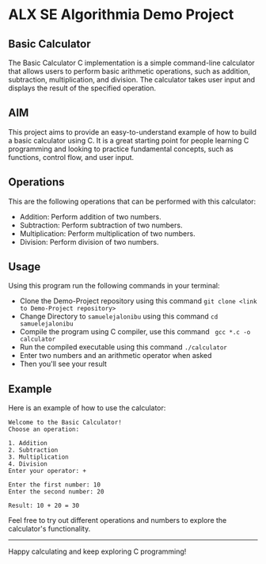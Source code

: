 # ALX SE Algorithmia Demo Project
## Basic Calculator

The Basic Calculator C implementation is a simple command-line calculator that allows users to perform basic arithmetic operations, such as addition, subtraction, multiplication, and division. The calculator takes user input and displays the result of the specified operation.

## AIM

This project aims to provide an easy-to-understand example of how to build a basic calculator using C. It is a great starting point for people learning C programming and looking to practice fundamental concepts, such as functions, control flow, and user input.

## Operations

This are the following operations that can be performed with this calculator:

- Addition: Perform addition of two numbers.
- Subtraction: Perform subtraction of two numbers.
- Multiplication: Perform multiplication of two numbers.
- Division: Perform division of two numbers.

## Usage

Using this program run the following commands in your terminal:

* Clone the Demo-Project repository using this command `git clone <link to Demo-Project repository> `
* Change Directory to `samuelejalonibu` using this command `cd samuelejalonibu`
* Compile the program using C compiler, use this command ` gcc *.c -o calculator`
* Run the compiled executable using this command `./calculator`
* Enter two numbers and an arithmetic operator when asked
* Then you'll see your result

## Example

Here is an example of how to use the calculator:

```
Welcome to the Basic Calculator!
Choose an operation:

1. Addition
2. Subtraction
3. Multiplication
4. Division
Enter your operator: +

Enter the first number: 10
Enter the second number: 20

Result: 10 + 20 = 30
```

Feel free to try out different operations and numbers to explore the calculator's functionality.

---

Happy calculating and keep exploring C programming!